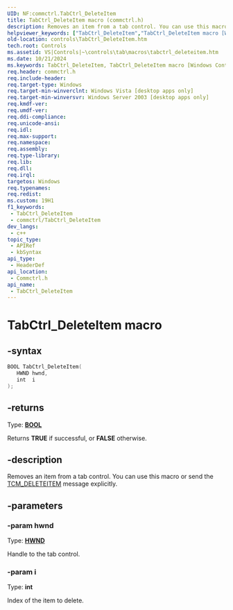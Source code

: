 ```yaml
---
UID: NF:commctrl.TabCtrl_DeleteItem
title: TabCtrl_DeleteItem macro (commctrl.h)
description: Removes an item from a tab control. You can use this macro or send the TCM_DELETEITEM message explicitly.
helpviewer_keywords: ["TabCtrl_DeleteItem","TabCtrl_DeleteItem macro [Windows Controls]","_win32_TabCtrl_DeleteItem","_win32_TabCtrl_DeleteItem_cpp","commctrl/TabCtrl_DeleteItem","controls.TabCtrl_DeleteItem","controls._win32_TabCtrl_DeleteItem"]
old-location: controls\TabCtrl_DeleteItem.htm
tech.root: Controls
ms.assetid: VS|Controls|~\controls\tab\macros\tabctrl_deleteitem.htm
ms.date: 10/21/2024
ms.keywords: TabCtrl_DeleteItem, TabCtrl_DeleteItem macro [Windows Controls], _win32_TabCtrl_DeleteItem, _win32_TabCtrl_DeleteItem_cpp, commctrl/TabCtrl_DeleteItem, controls.TabCtrl_DeleteItem, controls._win32_TabCtrl_DeleteItem
req.header: commctrl.h
req.include-header: 
req.target-type: Windows
req.target-min-winverclnt: Windows Vista [desktop apps only]
req.target-min-winversvr: Windows Server 2003 [desktop apps only]
req.kmdf-ver: 
req.umdf-ver: 
req.ddi-compliance: 
req.unicode-ansi: 
req.idl: 
req.max-support: 
req.namespace: 
req.assembly: 
req.type-library: 
req.lib: 
req.dll: 
req.irql: 
targetos: Windows
req.typenames: 
req.redist: 
ms.custom: 19H1
f1_keywords:
 - TabCtrl_DeleteItem
 - commctrl/TabCtrl_DeleteItem
dev_langs:
 - c++
topic_type:
 - APIRef
 - kbSyntax
api_type:
 - HeaderDef
api_location:
 - Commctrl.h
api_name:
 - TabCtrl_DeleteItem
---
```


# TabCtrl_DeleteItem macro

## -syntax

```cpp
BOOL TabCtrl_DeleteItem(
   HWND hwnd,
   int  i
);
```

## -returns

Type: **[BOOL](/windows/desktop/winprog/windows-data-types)**

Returns <b>TRUE</b> if successful, or <b>FALSE</b> otherwise.


## -description

Removes an item from a tab control. You can use this macro or send the <a href="/windows/desktop/Controls/tcm-deleteitem">TCM_DELETEITEM</a> message explicitly.

## -parameters

### -param hwnd

Type: <b><a href="/windows/desktop/WinProg/windows-data-types">HWND</a></b>

Handle to the tab control.

### -param i

Type: <b>int</b>

Index of the item to delete.
